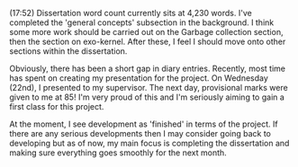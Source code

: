 
(17:52)
Dissertation word count currently sits at 4,230 words. I've completed the 'general concepts' subsection in the background. I think some more work should be carried out on the Garbage collection section, then the section on exo-kernel. After these, I feel I should move onto other sections within the dissertation.  

Obviously, there has been a short gap in diary entries. Recently, most time has spent on creating my presentation for the project. On Wednesday (22nd), I presented to my supervisor. The next day, provisional marks were given to me at 85! I'm very proud of this and I'm seriously aiming to gain a first class for this project. 

At the moment, I see development as 'finished' in terms of the project. If there are any serious developments then I may consider going back to developing but as of now, my main focus is completing the dissertation and making sure everything goes smoothly for the next month. 

